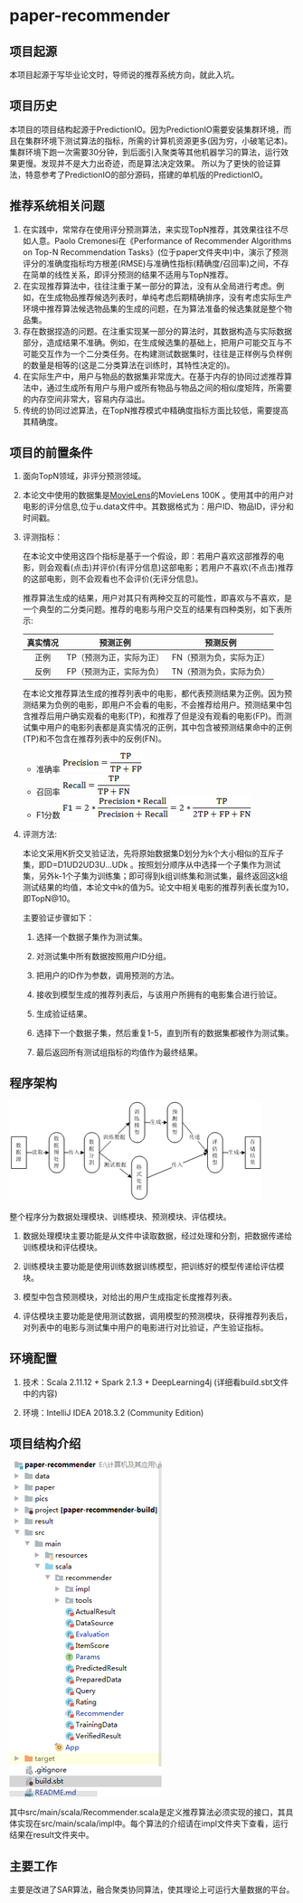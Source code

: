 # paper-recommender
## 项目起源
本项目起源于写毕业论文时，导师说的推荐系统方向，就此入坑。
## 项目历史
本项目的项目结构起源于PredictionIO。因为PredictionIO需要安装集群环境，而且在集群环境下测试算法的指标，所需的计算机资源更多(因为穷，小破笔记本)。
集群环境下跑一次需要30分钟，到后面引入聚类等其他机器学习的算法，运行效果更慢。发现并不是大力出奇迹，而是算法决定效果。
所以为了更快的验证算法，特意参考了PredictionIO的部分源码，搭建的单机版的PredictionIO。

## 推荐系统相关问题
1. 在实践中，常常存在使用评分预测算法，来实现TopN推荐，其效果往往不尽如人意。Paolo Cremonesi在《Performance of Recommender Algorithms on Top-N Recommendation Tasks》(位于paper文件夹中)中，演示了预测评分的准确度指标均方根差(RMSE)与准确性指标(精确度/召回率)之间，不存在简单的线性关系，即评分预测的结果不适用与TopN推荐。
2. 在实现推荐算法中，往往注重于某一部分的算法，没有从全局进行考虑。例如，在生成物品推荐候选列表时，单纯考虑后期精确排序，没有考虑实际生产环境中推荐算法候选物品集的生成的问题，在为算法准备的候选集就是整个物品集。  
3. 存在数据捏造的问题。在注重实现某一部分的算法时，其数据构造与实际数据部分，造成结果不准确。例如，在生成候选集的基础上，把用户可能交互与不可能交互作为一个二分类任务。在构建测试数据集时，往往是正样例与负样例的数量是相等的(这是二分类算法在训练时，其特性决定的)。
4. 在实际生产中，用户与物品的数据集非常庞大。在基于内存的协同过滤推荐算法中，通过生成所有用户与用户或所有物品与物品之间的相似度矩阵，所需要的内存空间非常大，容易内存溢出。
5. 传统的协同过滤算法，在TopN推荐模式中精确度指标方面比较低，需要提高其精确度。  

## 项目的前置条件

1. 面向TopN领域，非评分预测领域。

2. 本论文中使用的数据集是[MovieLens](https://grouplens.org/datasets/movielens/)的MovieLens 100K 。使用其中的用户对电影的评分信息,位于u.data文件中。其数据格式为：用户ID、物品ID，评分和时间戳。  

3. 评测指标：        

   在本论文中使用这四个指标是基于一个假设，即：若用户喜欢这部推荐的电影，则会观看(点击)并评价(有评分信息)这部电影；若用户不喜欢(不点击)推荐的这部电影，则不会观看也不会评价(无评分信息)。

   推荐算法生成的结果，用户对其只有两种交互的可能性，即喜欢与不喜欢，是一个典型的二分类问题。推荐的电影与用户交互的结果有四种类别，如下表所示:

   | 真实情况 |         预测正例         |         预测反例         |
   | :------: | :----------------------: | :----------------------: |
   |   正例   | TP（预测为正，实际为正） | FN（预测为负，实际为正） |
   |   反例   | FP（预测为正，实际为负） | TN（预测为负，实际为负） |

   在本论文推荐算法生成的推荐列表中的电影，都代表预测结果为正例。因为预测结果为负例的电影，即用户不会看的电影，不会推荐给用户。预测结果中包含推荐后用户确实观看的电影(TP)，和推荐了但是没有观看的电影(FP)。而测试集中用户的电影列表都是真实情况的正例，其中包含被预测结果命中的正例(TP)和不包含在推荐列表中的反例(FN)。

   * 准确率    ![img](pics/clip_image001.gif)   
   * 召回率    ![img](pics/clip_image002.gif) 
   * F1分数    ![img](pics/clip_image003.gif)  

4. 评测方法:

   本论文采用K折交叉验证法，先将原始数据集D划分为k个大小相似的互斥子集，即D=D1UD2UD3U...UDk 。按照划分顺序从中选择一个子集作为测试集，另外k-1个子集为训练集；即可得到k组训练集和测试集，最终返回这k组测试结果的均值，本论文中k的值为5。论文中相关电影的推荐列表长度为10，即TopN@10。

   主要验证步骤如下：

   1. 选择一个数据子集作为测试集。

   2. 对测试集中所有数据按照用户ID分组。

   3. 把用户的ID作为参数，调用预测的方法。

   4. 接收到模型生成的推荐列表后，与该用户所拥有的电影集合进行验证。

   5. 生成验证结果。

   6. 选择下一个数据子集，然后重复1-5，直到所有的数据集都被作为测试集。

   7. 最后返回所有测试组指标的均值作为最终结果。

## 程序架构

![img](pics/program.png)

整个程序分为数据处理模块、训练模块、预测模块、评估模块。

1. 数据处理模块主要功能是从文件中读取数据，经过处理和分割，把数据传递给训练模块和评估模块。

2. 训练模块主要功能是使用训练数据训练模型，把训练好的模型传递给评估模块。

3. 模型中包含预测模块，对给出的用户生成指定长度推荐列表。

4. 评估模块主要功能是使用测试数据，调用模型的预测模块，获得推荐列表后，对列表中的电影与测试集中用户的电影进行对比验证，产生验证指标。

## 环境配置

1. 技术：Scala 2.11.12 + Spark 2.1.3 + DeepLearning4j  (详细看build.sbt文件中的内容)

2. 环境：IntelliJ IDEA 2018.3.2 (Community Edition)

## 项目结构介绍

![img](pics/project-struct.PNG)

其中src/main/scala/Recommender.scala是定义推荐算法必须实现的接口，其具体实现在src/main/scala/impl中。每个算法的介绍请在impl文件夹下查看，运行结果在result文件夹中。

## 主要工作
主要是改进了SAR算法，融合聚类协同算法，使其理论上可运行大量数据的平台。